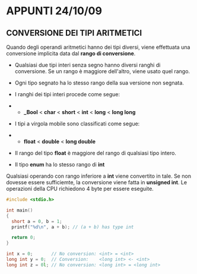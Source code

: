 # APPUNTI 24/10/09

## CONVERSIONE DEI TIPI ARITMETICI

Quando degli operandi aritmetici hanno dei tipi diversi, viene effettuata una conversione implicita data dal **rango di conversione**.

- Qualsiasi due tipi interi senza segno hanno diversi ranghi di conversione. Se un rango è maggiore dell'altro, viene usato quel rango.

- Ogni tipo segnato ha lo stesso rango della sua versione non segnata.

- I ranghi dei tipi interi procede come segue:
- - **_Bool** < **char** < **short** < **int** < **long** < **long long**

- I tipi a virgola mobile sono classificati come segue:
- - **float** < **double** < **long double**

- Il rango del tipo **float** è maggiore del rango di qualsiasi tipo intero.

- Il tipo **enum** ha lo stesso rango di **int**

Qualsiasi operando con rango inferiore a **int** viene convertito in tale. Se non dovesse essere sufficiemte, la conversione viene fatta in **unsigned int**. Le operazioni della CPU richiedono 4 byte per essere eseguite.

```c
#include <stdio.h>

int main()
{
  short a = 0, b = 1;
  printf("%d\n", a + b); // (a + b) has type int

  return 0;
}
```

```c
int x = 0;       // No conversion: <int> = <int>
long int y = 0;  // Conversion:    <long int> <- <int>
long int z = 0l; // No conversion: <long int> = <long int>
```

